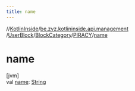 ```yaml
---
title: name
---
```

//[KotlinInside](../../../../../index.html)/[be.zvz.kotlininside.api.management](../../../index.html)
/[UserBlock](../../index.html)/[BlockCategory](../index.html)/[PIRACY](index.html)/[name](name.html)

# name

[jvm]\
val [name](name.html): [String](https://kotlinlang.org/api/latest/jvm/stdlib/kotlin/-string/index.html)




